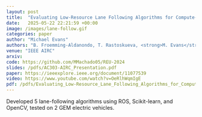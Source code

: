 ```yaml
---
layout: post
title:  "Evaluating Low-Resource Lane Following Algorithms for Compute-Constrained Automated Vehicles"
date:   2025-05-22 22:21:59 +00:00
image: /images/lane-follow.gif
categories: paper
author: "Michael Evans"
authors: "B. Froemming-Aldanondo, T. Rastoskueva, <strong>M. Evans</strong>, M. Machado, A. Vadella, L. Escamilla, R. Johnson, M. Jostes, D. Butani, R. Kaddis, C. Chung, and J. Siegel"
venue: "IEEE AIRC"
arxiv:
code: https://github.com/MMachado05/REU-2024
slides: /pdfs/AC303-AIRC_Presentation.pdf
paper: https://ieeexplore.ieee.org/document/11077539
video: https://www.youtube.com/watch?v=OeRlhWqmIgE
pdf: /pdfs/Evaluating_Low-Resource_Lane_Following_Algorithms_for_Compute-Constrained_Automated_Vehicles.pdf
---
```

Developed 5 lane-following algorithms using ROS, Scikit-learn, and OpenCV, tested on 2 GEM electric vehicles.
